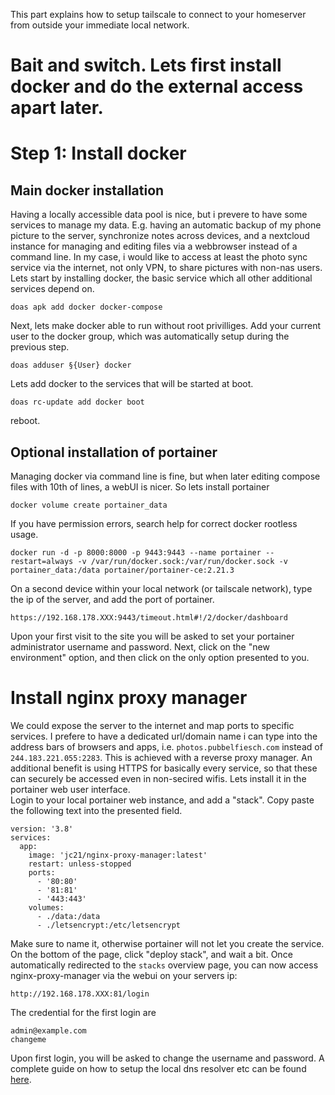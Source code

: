 This part explains how to setup tailscale to connect to your homeserver from outside your immediate local network. 

# Bait and switch. Lets first install docker and do the external access apart later.

# Step 1: Install docker
## Main docker installation
Having a locally accessible data pool is nice, but i prevere to have some services to manage my data. E.g. having an automatic backup of my phone picture to the server, synchronize notes across devices, and a nextcloud instance for managing and editing files via a webbrowser instead of a command line. In my case, i would like to access at least the photo sync service via the internet, not only VPN, to share pictures with non-nas users. 
Lets start by installing docker, the basic service which all other additional services depend on.
```
doas apk add docker docker-compose
```
Next, lets make docker able to run without root privilliges. Add your current user to the docker group, which was automatically setup during the previous step.
```
doas adduser §{User} docker
```
Lets add docker to the services that will be started at boot.
```
doas rc-update add docker boot
```
reboot.
## Optional installation of portainer
Managing docker via command line is fine, but when later editing compose files with 10th of lines, a webUI is nicer. So lets install portainer
```
docker volume create portainer_data
```
If you have permission errors, search help for correct docker rootless usage.
```
docker run -d -p 8000:8000 -p 9443:9443 --name portainer --restart=always -v /var/run/docker.sock:/var/run/docker.sock -v portainer_data:/data portainer/portainer-ce:2.21.3
```
On a second device within your local network (or tailscale network), type the ip of the server, and add the port of portainer.
```
https://192.168.178.XXX:9443/timeout.html#!/2/docker/dashboard
```
Upon your first visit to the site you will be asked to set your portainer administrator username and password. Next, click on the "new environment" option, and then click on the only option presented to you.

# Install nginx proxy manager
We could expose the server to the internet and map ports to specific services. I prefere to have a dedicated url/domain name i can type into the address bars of browsers and apps, i.e. `photos.pubbelfiesch.com` instead of `244.183.221.055:2283`. This is achieved with a reverse proxy manager. An additional benefit is using HTTPS for basically every service, so that these can securely be accessed even in non-secired wifis. Lets install it in the portainer web user interface.  
Login to your local portainer web instance, and add a "stack". Copy paste the following text into the presented field.
```
version: '3.8'
services:
  app:
    image: 'jc21/nginx-proxy-manager:latest'
    restart: unless-stopped
    ports:
      - '80:80'
      - '81:81'
      - '443:443'
    volumes:
      - ./data:/data
      - ./letsencrypt:/etc/letsencrypt
```
Make sure to name it, otherwise portainer will not let you create the service. On the bottom of the page, click "deploy stack", and wait a bit. Once automatically redirected to the `stacks` overview page, you can now access nginx-proxy-manager via the webui on your servers ip:
```
http://192.168.178.XXX:81/login
```
The credential for the first login are 
```
admin@example.com
changeme
```
Upon first login, you will be asked to change the username and password. 
A complete guide on how to setup the local dns resolver etc can be found [here](https://www.youtube.com/watch?v=qlcVx-k-02E&t=456s).


